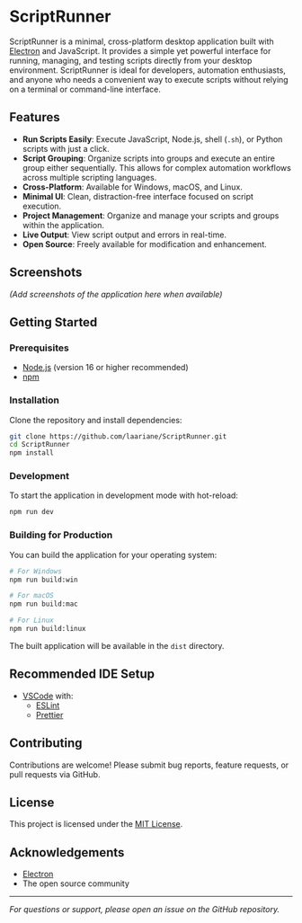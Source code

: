 # ScriptRunner

ScriptRunner is a minimal, cross-platform desktop application built with [Electron](https://www.electronjs.org/) and JavaScript. It provides a simple yet powerful interface for running, managing, and testing scripts directly from your desktop environment. ScriptRunner is ideal for developers, automation enthusiasts, and anyone who needs a convenient way to execute scripts without relying on a terminal or command-line interface.

## Features

- **Run Scripts Easily**: Execute JavaScript, Node.js, shell (`.sh`), or Python scripts with just a click.
- **Script Grouping**: Organize scripts into groups and execute an entire group either sequentially. This allows for complex automation workflows across multiple scripting languages.
- **Cross-Platform**: Available for Windows, macOS, and Linux.
- **Minimal UI**: Clean, distraction-free interface focused on script execution.
- **Project Management**: Organize and manage your scripts and groups within the application.
- **Live Output**: View script output and errors in real-time.
- **Open Source**: Freely available for modification and enhancement.

## Screenshots

*(Add screenshots of the application here when available)*

## Getting Started

### Prerequisites

- [Node.js](https://nodejs.org/) (version 16 or higher recommended)
- [npm](https://www.npmjs.com/)

### Installation

Clone the repository and install dependencies:

```bash
git clone https://github.com/laariane/ScriptRunner.git
cd ScriptRunner
npm install
```

### Development

To start the application in development mode with hot-reload:

```bash
npm run dev
```

### Building for Production

You can build the application for your operating system:

```bash
# For Windows
npm run build:win

# For macOS
npm run build:mac

# For Linux
npm run build:linux
```

The built application will be available in the `dist` directory.

## Recommended IDE Setup

- [VSCode](https://code.visualstudio.com/) with:
  - [ESLint](https://marketplace.visualstudio.com/items?itemName=dbaeumer.vscode-eslint)
  - [Prettier](https://marketplace.visualstudio.com/items?itemName=esbenp.prettier-vscode)

## Contributing

Contributions are welcome! Please submit bug reports, feature requests, or pull requests via GitHub.

## License

This project is licensed under the [MIT License](LICENSE).

## Acknowledgements

- [Electron](https://www.electronjs.org/)
- The open source community

---

*For questions or support, please open an issue on the GitHub repository.*
